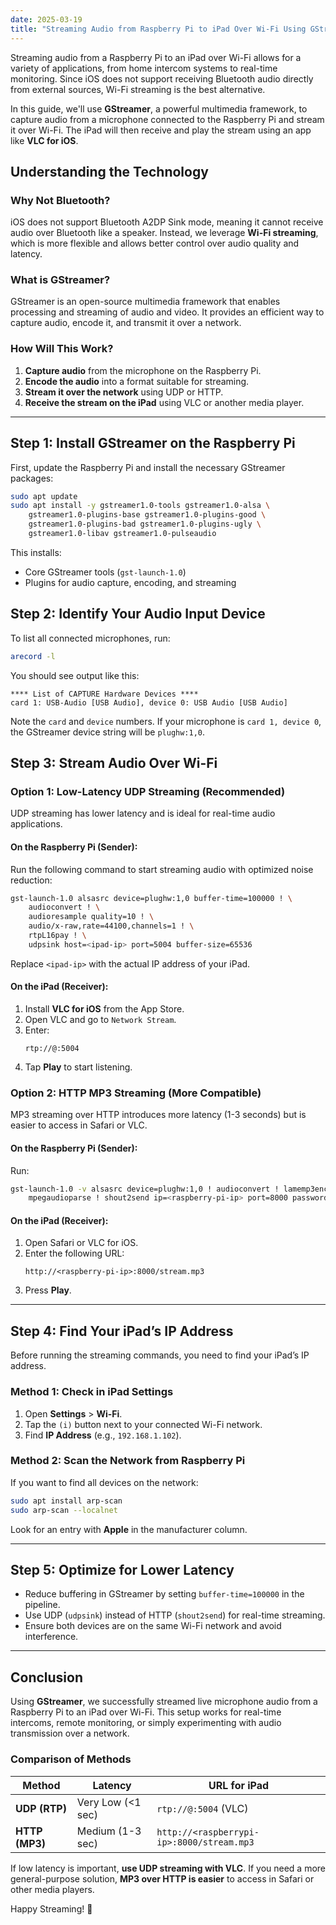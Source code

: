 ```yaml
---
date: 2025-03-19
title: "Streaming Audio from Raspberry Pi to iPad Over Wi-Fi Using GStreamer"
---
```


Streaming audio from a Raspberry Pi to an iPad over Wi-Fi allows for a variety of applications, from home intercom systems to real-time monitoring. Since iOS does not support receiving Bluetooth audio directly from external sources, Wi-Fi streaming is the best alternative.

In this guide, we'll use **GStreamer**, a powerful multimedia framework, to capture audio from a microphone connected to the Raspberry Pi and stream it over Wi-Fi. The iPad will then receive and play the stream using an app like **VLC for iOS**.

## **Understanding the Technology**

### **Why Not Bluetooth?**
iOS does not support Bluetooth A2DP Sink mode, meaning it cannot receive audio over Bluetooth like a speaker. Instead, we leverage **Wi-Fi streaming**, which is more flexible and allows better control over audio quality and latency.

### **What is GStreamer?**
GStreamer is an open-source multimedia framework that enables processing and streaming of audio and video. It provides an efficient way to capture audio, encode it, and transmit it over a network.

### **How Will This Work?**
1. **Capture audio** from the microphone on the Raspberry Pi.
2. **Encode the audio** into a format suitable for streaming.
3. **Stream it over the network** using UDP or HTTP.
4. **Receive the stream on the iPad** using VLC or another media player.

---

## **Step 1: Install GStreamer on the Raspberry Pi**
First, update the Raspberry Pi and install the necessary GStreamer packages:

```bash
sudo apt update
sudo apt install -y gstreamer1.0-tools gstreamer1.0-alsa \
    gstreamer1.0-plugins-base gstreamer1.0-plugins-good \
    gstreamer1.0-plugins-bad gstreamer1.0-plugins-ugly \
    gstreamer1.0-libav gstreamer1.0-pulseaudio
```

This installs:
- Core GStreamer tools (`gst-launch-1.0`)
- Plugins for audio capture, encoding, and streaming

## **Step 2: Identify Your Audio Input Device**
To list all connected microphones, run:

```bash
arecord -l
```

You should see output like this:
```
**** List of CAPTURE Hardware Devices ****
card 1: USB-Audio [USB Audio], device 0: USB Audio [USB Audio]
```

Note the `card` and `device` numbers. If your microphone is `card 1, device 0`, the GStreamer device string will be `plughw:1,0`.

## **Step 3: Stream Audio Over Wi-Fi**

### **Option 1: Low-Latency UDP Streaming (Recommended)**
UDP streaming has lower latency and is ideal for real-time audio applications.

#### **On the Raspberry Pi (Sender):**
Run the following command to start streaming audio with optimized noise reduction:

```bash
gst-launch-1.0 alsasrc device=plughw:1,0 buffer-time=100000 ! \
    audioconvert ! \
    audioresample quality=10 ! \
    audio/x-raw,rate=44100,channels=1 ! \
    rtpL16pay ! \
    udpsink host=<ipad-ip> port=5004 buffer-size=65536
```

Replace `<ipad-ip>` with the actual IP address of your iPad.

#### **On the iPad (Receiver):**
1. Install **VLC for iOS** from the App Store.
2. Open VLC and go to `Network Stream`.
3. Enter:
   ```
   rtp://@:5004
   ```
4. Tap **Play** to start listening.

### **Option 2: HTTP MP3 Streaming (More Compatible)**
MP3 streaming over HTTP introduces more latency (1-3 seconds) but is easier to access in Safari or VLC.

#### **On the Raspberry Pi (Sender):**
Run:

```bash
gst-launch-1.0 -v alsasrc device=plughw:1,0 ! audioconvert ! lamemp3enc ! \
    mpegaudioparse ! shout2send ip=<raspberry-pi-ip> port=8000 password=hackme mount=/stream.mp3
```

#### **On the iPad (Receiver):**
1. Open Safari or VLC for iOS.
2. Enter the following URL:
   ```
   http://<raspberry-pi-ip>:8000/stream.mp3
   ```
3. Press **Play**.

---

## **Step 4: Find Your iPad’s IP Address**
Before running the streaming commands, you need to find your iPad’s IP address. 

### **Method 1: Check in iPad Settings**
1. Open **Settings** > **Wi-Fi**.
2. Tap the `(i)` button next to your connected Wi-Fi network.
3. Find **IP Address** (e.g., `192.168.1.102`).

### **Method 2: Scan the Network from Raspberry Pi**
If you want to find all devices on the network:
```bash
sudo apt install arp-scan
sudo arp-scan --localnet
```
Look for an entry with **Apple** in the manufacturer column.

---

## **Step 5: Optimize for Lower Latency**
- Reduce buffering in GStreamer by setting `buffer-time=100000` in the pipeline.
- Use UDP (`udpsink`) instead of HTTP (`shout2send`) for real-time streaming.
- Ensure both devices are on the same Wi-Fi network and avoid interference.

---

## **Conclusion**
Using **GStreamer**, we successfully streamed live microphone audio from a Raspberry Pi to an iPad over Wi-Fi. This setup works for real-time intercoms, remote monitoring, or simply experimenting with audio transmission over a network.

### **Comparison of Methods**
| Method | Latency | URL for iPad |
|--------|---------|--------------|
| **UDP (RTP)** | Very Low (<1 sec) | `rtp://@:5004` (VLC) |
| **HTTP (MP3)** | Medium (1-3 sec) | `http://<raspberrypi-ip>:8000/stream.mp3` |

If low latency is important, **use UDP streaming with VLC**. If you need a more general-purpose solution, **MP3 over HTTP is easier** to access in Safari or other media players.

Happy Streaming! 🚀

